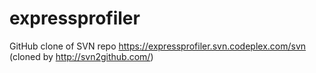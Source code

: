 # expressprofiler
GitHub clone of SVN repo https://expressprofiler.svn.codeplex.com/svn (cloned by http://svn2github.com/)

